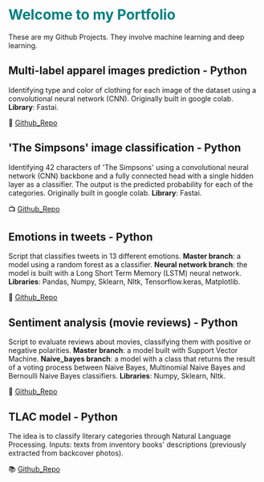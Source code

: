 # <font color="teal">Welcome to my Portfolio</font> 

These are my Github Projects. They involve machine learning and deep learning.

## Multi-label apparel images prediction - Python

Identifying type and color of clothing for each image of the dataset using a convolutional neural network (CNN). Originally built in google colab. 
**Library**: Fastai.

:dress: [Github_Repo](https://github.com/alejandraberbesi/apparel_image)

## 'The Simpsons' image classification - Python

Identifying 42 characters of 'The Simpsons' using a convolutional neural network (CNN) backbone and a fully connected head with a single hidden layer as a classifier. The output is the predicted probability for each of the categories. Originally built in google colab. 
**Library**: Fastai.

:tv: [Github_Repo](https://github.com/alejandraberbesi/image_classification_FA)
 
## Emotions in tweets - Python 

Script that classifies tweets in 13 different emotions. 
**Master branch**: a model using a random forest as a classifier. 
**Neural network branch**: the model is built with a Long Short Term Memory (LSTM) neural network.
**Libraries**: Pandas, Numpy, Sklearn, Nltk, Tensorflow.keras, Matplotlib.

:pushpin: [Github_Repo](https://github.com/alejandraberbesi/emotions_in_tweets)

## Sentiment analysis (movie reviews) - Python

Script to evaluate reviews about movies, classifying them with positive or negative polarities.
**Master branch**: a model built with Support Vector Machine.
**Naive_bayes branch**: a model with a class that returns the result of a voting process between Naive Bayes, Multinomial Naive Bayes and Bernoulli Naive Bayes classifiers.
**Libraries**: Numpy, Sklearn, Nltk.

:movie_camera: [Github_Repo](https://github.com/alejandraberbesi/sentiment_analysis_movie_reviews)
 
## TLAC model - Python
 
The idea is to classify literary categories through Natural Language Processing. Inputs: texts from inventory books' descriptions (previously extracted from backcover photos).
 
:books: [Github_Repo](https://github.com/Tu-Libro-a-Ciegas/TLAC_model)

